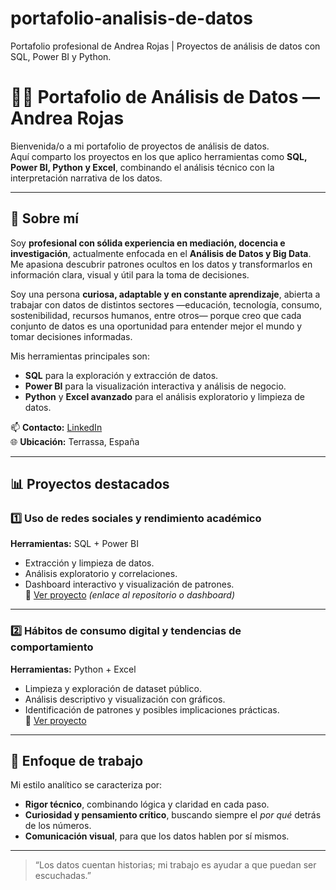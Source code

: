# portafolio-analisis-de-datos
Portafolio profesional de Andrea Rojas | Proyectos de análisis de datos con SQL, Power BI y Python.
# 👩‍💻 Portafolio de Análisis de Datos — Andrea Rojas

Bienvenida/o a mi portafolio de proyectos de análisis de datos.  
Aquí comparto los proyectos en los que aplico herramientas como **SQL, Power BI, Python y Excel**, combinando el análisis técnico con la interpretación narrativa de los datos.

---

## 🎯 Sobre mí
Soy **profesional con sólida experiencia en mediación, docencia e investigación**, actualmente enfocada en el **Análisis de Datos y Big Data**.  
Me apasiona descubrir patrones ocultos en los datos y transformarlos en información clara, visual y útil para la toma de decisiones.  

Soy una persona **curiosa, adaptable y en constante aprendizaje**, abierta a trabajar con datos de distintos sectores —educación, tecnología, consumo, sostenibilidad, recursos humanos, entre otros— porque creo que cada conjunto de datos es una oportunidad para entender mejor el mundo y tomar decisiones informadas.  

Mis herramientas principales son:
- **SQL** para la exploración y extracción de datos.  
- **Power BI** para la visualización interactiva y análisis de negocio.  
- **Python** y **Excel avanzado** para el análisis exploratorio y limpieza de datos.  

📫 **Contacto:** [LinkedIn](https://www.linkedin.com/in/andrea-rojas-mendez)  
🌐 **Ubicación:** Terrassa, España  

---

## 📊 Proyectos destacados

### 1️⃣ Uso de redes sociales y rendimiento académico  
**Herramientas:** SQL + Power BI  
- Extracción y limpieza de datos.  
- Análisis exploratorio y correlaciones.  
- Dashboard interactivo y visualización de patrones.  
📁 [Ver proyecto](#) *(enlace al repositorio o dashboard)*

---

### 2️⃣ Hábitos de consumo digital y tendencias de comportamiento  
**Herramientas:** Python + Excel  
- Limpieza y exploración de dataset público.  
- Análisis descriptivo y visualización con gráficos.  
- Identificación de patrones y posibles implicaciones prácticas.  
📁 [Ver proyecto](#)

---

## 🧠 Enfoque de trabajo
Mi estilo analítico se caracteriza por:
- **Rigor técnico**, combinando lógica y claridad en cada paso.  
- **Curiosidad y pensamiento crítico**, buscando siempre el *por qué* detrás de los números.  
- **Comunicación visual**, para que los datos hablen por sí mismos.  

---

> “Los datos cuentan historias; mi trabajo es ayudar a que puedan ser escuchadas.”

